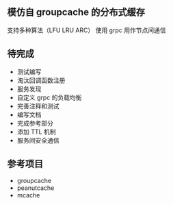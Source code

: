 ## 模仿自 groupcache 的分布式缓存
支持多种算法（LFU LRU ARC）
使用 grpc 用作节点间通信
## 待完成
- 测试编写
- 淘汰回调函数注册
- 服务发现
- 自定义 grpc 的负载均衡
- 完善注释和测试
- 编写文档
- 完成参考部分
- 添加 TTL 机制
- 服务间安全通信
## 参考项目
- groupcache
- peanutcache
- mcache
